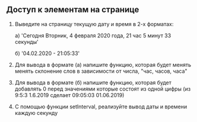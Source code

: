 ## Доступ к элементам на странице

1. Выведите на страницу текущую дату и время в 2-х форматах: 
   
   a) 'Сегодня Вторник, 4 февраля 2020 года, 21 час 5 минут 33 секунды'  

   б) '04.02.2020 - 21:05:33' 

2. Для вывода в формате (а) напишите функцию, которая будет менять менять склонение слов в зависимости от числа, "час, часов, часа"

3. Для вывода в формате (б) напишите функцию, которая будет добавлять 0 перед значениями которые состоят из одной цифры (из 9:5:3  1.6.2019 сделает 09:05:03 01.06.2019)

4. С помощью функции setInterval, реализуйте вывод даты и времени каждую секунду 